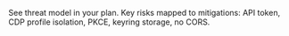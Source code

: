 See threat model in your plan. Key risks mapped to mitigations: API token, CDP profile isolation, PKCE, keyring storage, no CORS.